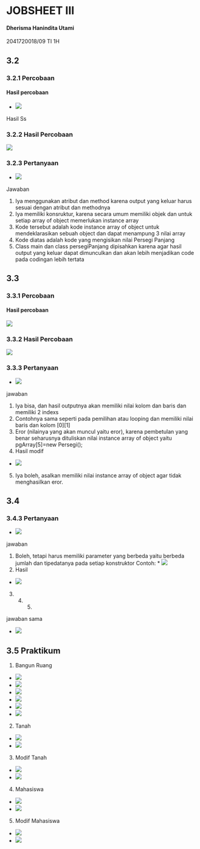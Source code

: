 # JOBSHEET III
#### Dherisma Hanindita Utami
2041720018/09
TI 1H

## 3.2
### 3.2.1 Percobaan
#### Hasil percobaan
* <img src="./ss/1.jpeg">
Hasil Ss

### 3.2.2 Hasil Percobaan
 <img src="./ss/2.jpeg">

### 3.2.3 Pertanyaan
* <img src="./ss/3.jpeg">

Jawaban 
1. Iya menggunakan atribut dan method karena output yang keluar harus sesuai dengan atribut dan methodnya
2. Iya memiliki konsruktur, karena secara umum memiliki objek dan untuk setiap array of object memerlukan instance array
3. Kode tersebut adalah kode instance array of object untuk mendeklarasikan sebuah object dan dapat menampung 3 nilai array
4. Kode diatas adalah kode yang mengisikan nilai Persegi Panjang
5. Class main dan class persegiPanjang dipisahkan karena agar hasil output yang keluar dapat dimunculkan dan akan lebih menjadikan code pada codingan lebih tertata

## 3.3
### 3.3.1 Percobaan
#### Hasil percobaan
<img src="./ss/4.jpeg">

### 3.3.2 Hasil Percobaan
 <img src="./ss/5.jpeg">

### 3.3.3 Pertanyaan
* <img src="./ss/6.jpeg">

jawaban
1. Iya bisa, dan hasil outputnya akan memiliki nilai kolom dan baris dan memiliki 2 indexs
2. Contohnya sama seperti pada pemilihan atau looping dan memiliki nilai baris dan kolom [0][1]
3. Eror (nilainya yang akan muncul yaitu eror), karena pembetulan yang benar seharusnya dituliskan nilai instance array of object yaitu
pgArray[5]=new Persegi();
4. Hasil modif
* <img src="./ss/7.jpeg">
5. Iya boleh, asalkan memiliki nilai instance array of object agar tidak menghasilkan eror.

## 3.4 
### 3.4.3 Pertanyaan
* <img src="./ss/8.jpeg">

jawaban
1. Boleh, tetapi harus memiliki parameter yang berbeda yaitu berbeda jumlah dan tipedatanya pada setiap konstruktor
Contoh: * <img src="./ss/9.jpeg">
2. Hasil
* <img src="./ss/10.jpeg">
3. 4. 5. 
jawaban sama
* <img src="./ss/11.jpeg">

## 3.5 Praktikum
1. Bangun Ruang
* <img src="./ss/13.jpeg">
* <img src="./ss/12.jpeg">
* <img src="./ss/14.jpeg">
* <img src="./ss/15.jpeg">
* <img src="./ss/16.jpeg">
* <img src="./ss/17.jpeg">
2. Tanah
* <img src="./ss/18.jpeg">
* <img src="./ss/19.jpeg">
3. Modif Tanah
* <img src="./ss/20.jpeg">
* <img src="./ss/21.jpeg">
4. Mahasiswa
* <img src="./ss/22.jpeg">
* <img src="./ss/23.jpeg">
5. Modif Mahasiswa
* <img src="./ss/24.jpeg">
* <img src="./ss/25.jpeg">

